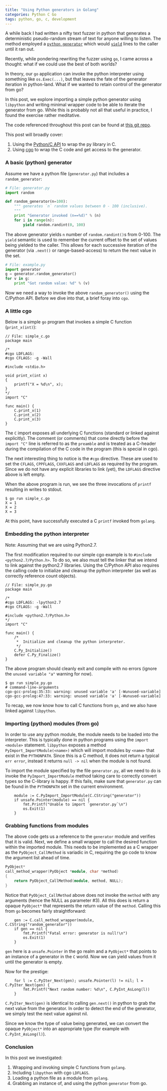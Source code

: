 ```yaml
---
title: "Using Python generators in Golang"
categories: Python C Go
tags: python, go, c, development
---
```


A while back I had written a nifty text fuzzer in python that generates a  deterministic pseudo-random stream of text for anyone willing to listen. The method employed a [`python generator`](https://wiki.python.org/moin/Generators) which would [`yield`]() lines to the caller until it ran out.

Recently, while pondering rewriting the fuzzer using `go`, I came across a thought: what if we could use the best of both worlds?

In theory, our `go` application can invoke the python interpreter using something like `os.Exec(...)`, but that leaves the fate of the generator iteration in python-land. What if we wanted to retain control of the generator from go?

In this post, we explore importing a simple python generator using `libpython` and writing minimal wrapper code to be able to iterate the generator from go. While this is probably not all that useful in practice, I found the exercise rather meditative.

The code referenced throughout this post can be found at [this git repo](https://github.com/sabhiram/py-c-go).

This post will broadly cover:
1. Using the [Python/C API](https://docs.python.org/2/c-api/index.html) to wrap the py library in C.
2. Using [cgo](https://golang.org/cmd/cgo/) to wrap the C code and get access to the generator.

### A basic (python) generator

Assume we have a python file (`generator.py`) that includes a `random_generator`:

```python
# File: generator.py
import random

def random_generator(n=100):
    """ generates `n` random values between 0 - 100 (inclusive).
    """
    print "Generator invoked (n==%d)" % (n)
    for i in range(n):
        yield random.randint(0, 100)
```

The above generator yields `n` number of `random.randint()`s from 0-100. The `yield` semantic is used to remember the current offset to the set of values being yielded to the caller. This allows for each successive iteration of the generator (via `.next()` or range-based-access) to return the next value in the set.

```python
# File: example.py
import generator
g = generator.random_generator()
for v in g:
    print "Got random value: %d" % (v)
```

Now we need a way to invoke the above `random_generator()` using the C/Python API. Before we dive into that, a brief foray into `cgo`.

### A little cgo

Below is a simple `go` program that invokes a simple C function (`print_x(int)`):

```golang
// File: simple_c.go
package main

/*
#cgo LDFLAGS:
#cgo CFLAGS: -g -Wall

#include <stdio.h>

void print_x(int x)
{
    printf("X = %d\n", x);
}
*/
import "C"

func main() {
    C.print_x(1)
    C.print_x(2)
    C.print_x(3)
}
```

The `C` import exposes all underlying C functions (standard or linked against explicitly). The comment (or comments) that come directly before the `import "C"` line is referred to as the `preamble` and is treated as a C-header during the compilation of the C code in the program (this is special in cgo).

The next interesting thing to notice is the `#cgo` directive. These are used to set the `CFLAGS`, `CPPFLAGS`, `CXXFLAGS` and `LDFLAGS` as required by the program. Since we do not have any explicit libraries to link (yet), the `LDFLAGS` directive above is left empty.

When the above program is run, we see the three invocations of `printf` resulting in writes to stdout.

```shell
$ go run simple_c.go
X = 1
X = 2
X = 3
```

At this point, have successfully executed a C `printf` invoked from `golang`.

### Embedding the python interpreter

Note: Assuming that we are using Python2.7.

The first modification required to our simple cgo example is to `#include <python2.7/Python.h>`. To do so, we also must tell the linker that we intend to link against the python2.7 libraries. Using the C/Python API also requires the calling code to initialize and cleanup the python interpreter (as well as correctly reference count objects).

```golang
// File: simple_py.go
package main

/*
#cgo LDFLAGS: -lpython2.7
#cgo CFLAGS: -g -Wall

#include <python2.7/Python.h>
*/
import "C"

func main() {
    /*
     *  Initialize and cleanup the python interpreter.
     */
    C.Py_Initialize()
    defer C.Py_Finalize()
}
```

The above program should cleanly exit and compile with no errors (ignore the `unused variable "a"` warning for now).

```shell
$ go run simple_py.go
# command-line-arguments
cgo-gcc-prolog:35:33: warning: unused variable 'a' [-Wunused-variable]
cgo-gcc-prolog:47:33: warning: unused variable 'a' [-Wunused-variable]
```

To recap, we now know how to call C functions from `go`, and we also have linked against `libpython`.

### Importing (python) modules (from go)

In order to use any python module, the module needs to be loaded into the interpreter. This is typically done in python programs using the `import <module>` statement. `libpython` exposes a method `PyImport_ImportModule(<name>)` which will import modules by `<name>` that exist in the `PYTHONPATH`. Since this is a C method, it does not return a typical `err error`, instead it returns `null -> nil` when the module is not found.

To import the module specified by the file `generator.py`, all we need to do is invoke the `PyImport_ImportModule` method taking care to correctly convert types so the C-library is happy. If this fails, make sure that `generator.py` can be found in the `PYTHONPATH` set in the current environment.

```golang
    module := C.PyImport_ImportModule(C.CString("generator"))
    if unsafe.Pointer(module) == nil {
        fmt.Printf("Unable to import `generator.py`\n")
        os.Exit(1)
    }
```

### Grabbing functions from modules

The above code gets us a reference to the `generator` module and verifies that it is valid.  Next, we define a small wrapper to call the desired function within the imported module. This needs to be implemented as a C wrapper as the `PyObject_CallMethod` is variadic in C, requiring the go code to know the argument list ahead of time.

```c++
PyObject*
call_method_wrapper(PyObject *module, char *method)
{
    return PyObject_CallMethod(module, method, NULL);
}
```

Notice that `PyObject_CallMethod` above does not invoke the `method` with any arguments (hence the NULL as parameter #3). All this does is return a opaque `PyObject*` that represents the return value of the `method`. Calling this from `go` becomes fairly straightforward:

```golang
    gen := C.call_method_wrapper(module, C.CString("random_generator"))
    if gen == nil {
        fmt.Printf("Fatal error: generator is null!\n")
        os.Exit(1)
    }
```

`gen` here is a `unsafe.Pointer` in the go realm and a `PyObject*` that points to an instance of a generator in the `C` world.  Now we can yield values from it until the generator is empty.

Now for the prestige:

```golang
    for l := C.PyIter_Next(gen); unsafe.Pointer(l) != nil; l = C.PyIter_Next(gen) {
        fmt.Printf("Next random number: %d\n", C.PyInt_AsLong(l))
    }
```

`C.PyIter_Next(gen)` is identical to calling `gen.next()` in python to grab the next value from the generator. In order to detect the end of the generator, we simply test the next value against nil.

Since we know the type of value being generated, we can convert the opaque `PyObject*` into an appropriate type (for example with `C.PyInt_AsLong(l)`).

### Conclusion

In this post we investigated:

1. Wrapping and invoking simple C functions from `golang`.
2. Including `libpython` with cgo `LDFLAGS`.
3. Loading a python file as a module from `golang`.
4. Grabbing an instance of, and using the python `generator` from go.
